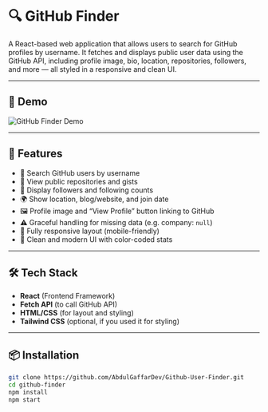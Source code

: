 # 🔍 GitHub Finder

A React-based web application that allows users to search for GitHub profiles by username. It fetches and displays public user data using the GitHub API, including profile image, bio, location, repositories, followers, and more — all styled in a responsive and clean UI.

---

## 📸 Demo

![GitHub Finder Demo](./screenshot.png)



---

## 🚀 Features

- 🔎 Search GitHub users by username  
- 📁 View public repositories and gists  
- 👥 Display followers and following counts  
- 🌍 Show location, blog/website, and join date  
- 🖼️ Profile image and “View Profile” button linking to GitHub  
- ⚠️ Graceful handling for missing data (e.g. company: `null`)  
- 📱 Fully responsive layout (mobile-friendly)  
- 🎨 Clean and modern UI with color-coded stats  

---

## 🛠️ Tech Stack

- **React** (Frontend Framework)  
- **Fetch API** (to call GitHub API)  
- **HTML/CSS** (for layout and styling)  
- **Tailwind CSS** (optional, if you used it for styling)

---

## 📦 Installation

```bash
git clone https://github.com/AbdulGaffarDev/Github-User-Finder.git
cd github-finder
npm install
npm start
